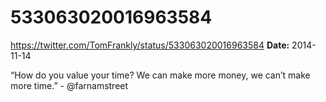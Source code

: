 # 533063020016963584
https://twitter.com/TomFrankly/status/533063020016963584
**Date:** 2014-11-14

“How do you value your time? We can make more money, we can’t make more time.” - @farnamstreet
